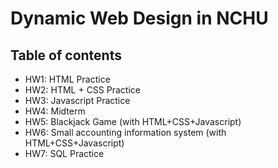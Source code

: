 # Dynamic Web Design in NCHU

## Table of contents

+ HW1: HTML Practice
+ HW2: HTML + CSS Practice
+ HW3: Javascript Practice
+ HW4: Midterm
+ HW5: Blackjack Game (with HTML+CSS+Javascript)
+ HW6: Small accounting information system (with HTML+CSS+Javascript)
+ HW7: SQL Practice
